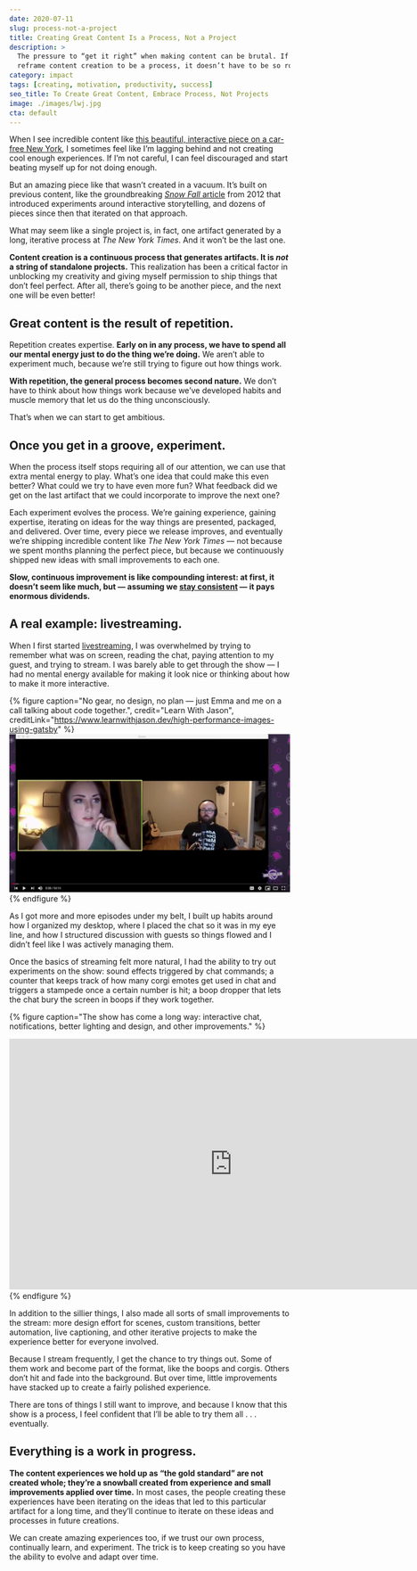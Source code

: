 ```yaml
---
date: 2020-07-11
slug: process-not-a-project
title: Creating Great Content Is a Process, Not a Project
description: >
  The pressure to “get it right” when making content can be brutal. If we 
  reframe content creation to be a process, it doesn’t have to be so rough.
category: impact
tags: [creating, motivation, productivity, success]
seo_title: To Create Great Content, Embrace Process, Not Projects
image: ./images/lwj.jpg
cta: default
---
```


When I see incredible content like [this beautiful, interactive piece on a car-free New York](https://www.nytimes.com/2020/07/09/opinion/ban-cars-manhattan-cities.html?referringSource=articleShare), I sometimes feel like I’m lagging behind and not creating cool enough experiences. If I’m not careful, I can feel discouraged and start beating myself up for not doing enough.

But an amazing piece like that wasn’t created in a vacuum. It’s built on previous content, like the groundbreaking [_Snow Fall_ article](http://www.nytimes.com/projects/2012/snow-fall/) from 2012 that introduced experiments around interactive storytelling, and dozens of pieces since then that iterated on that approach.

What may seem like a single project is, in fact, one artifact generated by a long, iterative process at _The New York Times_. And it won’t be the last one.

**Content creation is a continuous process that generates artifacts. It is _not_ a string of standalone projects.** This realization has been a critical factor in unblocking my creativity and giving myself permission to ship things that don’t feel perfect. After all, there’s going to be another piece, and the next one will be even better!

## Great content is the result of repetition.

Repetition creates expertise. **Early on in any process, we have to spend all our mental energy just to do the thing we’re doing.** We aren’t able to experiment much, because we’re still trying to figure out how things work.

**With repetition, the general process becomes second nature.** We don’t have to think about how things work because we’ve developed habits and muscle memory that let us do the thing unconsciously.

That’s when we can start to get ambitious.

## Once you get in a groove, experiment.

When the process itself stops requiring all of our attention, we can use that extra mental energy to play. What’s one idea that could make this even better? What could we try to have even more fun? What feedback did we get on the last artifact that we could incorporate to improve the next one?

Each experiment evolves the process. We’re gaining experience, gaining expertise, iterating on ideas for the way things are presented, packaged, and delivered. Over time, every piece we release improves, and eventually we’re shipping incredible content like _The New York Times_ — not because we spent months planning the perfect piece, but because we continuously shipped new ideas with small improvements to each one.

**Slow, continuous improvement is like compounding interest: at first, it doesn’t seem like much, but — assuming we [stay consistent](https://www.lengstorf.com/build-consistent-content-creation-habit/) — it pays enormous dividends.**

## A real example: livestreaming.

When I first started [livestreaming](https://www.learnwithjason.dev), I was overwhelmed by trying to remember what was on screen, reading the chat, paying attention to my guest, and trying to stream. I was barely able to get through the show — I had no mental energy available for making it look nice or thinking about how to make it more interactive.

{% figure
  caption="No gear, no design, no plan — just Emma and me on a call talking about code together.",
  credit="Learn With Jason",
  creditLink="https://www.learnwithjason.dev/high-performance-images-using-gatsby"
%}
  ![Emma Bostian and Jason Lengstorf on a Zoom call during Learn With Jason](images/early-lwj-episode.jpg)
{% endfigure %}


As I got more and more episodes under my belt, I built up habits around how I organized my desktop, where I placed the chat so it was in my eye line, and how I structured discussion with guests so things flowed and I didn’t feel like I was actively managing them.

Once the basics of streaming felt more natural, I had the ability to try out experiments on the show: sound effects triggered by chat commands; a counter that keeps track of how many corgi emotes get used in chat and triggers a stampede once a certain number is hit; a boop dropper that lets the chat bury the screen in boops if they work together.

{% figure
  caption="The show has come a long way: interactive chat, notifications, better lighting and design, and other improvements."
%}
  <iframe
    src="https://clips.twitch.tv/embed?clip=BelovedCulturedWallabyRiPepperonis&parent=localhost&parent=www.jason.af&autoplay=false"
    height="450"
    width="800"
    scrolling="no"
    frameborder="0"
    allowfullscreen="true"
  ></iframe>
{% endfigure %}


In addition to the sillier things, I also made all sorts of small improvements to the stream: more design effort for scenes, custom transitions, better automation, live captioning, and other iterative projects to make the experience better for everyone involved.

Because I stream frequently, I get the chance to try things out. Some of them work and become part of the format, like the boops and corgis. Others don’t hit and fade into the background. But over time, little improvements have stacked up to create a fairly polished experience.

There are tons of things I still want to improve, and because I know that this show is a process, I feel confident that I’ll be able to try them all . . . eventually.

## Everything is a work in progress.

**The content experiences we hold up as “the gold standard” are not created whole; they’re a snowball created from experience and small improvements applied over time.** In most cases, the people creating these experiences have been iterating on the ideas that led to this particular artifact for a long time, and they’ll continue to iterate on these ideas and processes in future creations.

We can create amazing experiences too, if we trust our own process, continually learn, and experiment. The trick is to keep creating so you have the ability to evolve and adapt over time.
